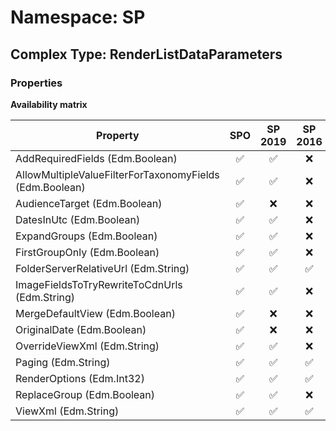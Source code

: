 # Namespace: SP

## Complex Type: RenderListDataParameters

### Properties

**Availability matrix**

Property | SPO | SP 2019 | SP 2016 | SP 2013
----------|:---:|:-------:|:-------:|:-------:
AddRequiredFields (Edm.Boolean) | ✅ | ✅ | ❌ | ❌
AllowMultipleValueFilterForTaxonomyFields (Edm.Boolean) | ✅ | ✅ | ❌ | ❌
AudienceTarget (Edm.Boolean) | ✅ | ❌ | ❌ | ❌
DatesInUtc (Edm.Boolean) | ✅ | ✅ | ❌ | ❌
ExpandGroups (Edm.Boolean) | ✅ | ✅ | ❌ | ❌
FirstGroupOnly (Edm.Boolean) | ✅ | ✅ | ❌ | ❌
FolderServerRelativeUrl (Edm.String) | ✅ | ✅ | ✅ | ❌
ImageFieldsToTryRewriteToCdnUrls (Edm.String) | ✅ | ✅ | ❌ | ❌
MergeDefaultView (Edm.Boolean) | ✅ | ❌ | ❌ | ❌
OriginalDate (Edm.Boolean) | ✅ | ❌ | ❌ | ❌
OverrideViewXml (Edm.String) | ✅ | ✅ | ❌ | ❌
Paging (Edm.String) | ✅ | ✅ | ✅ | ❌
RenderOptions (Edm.Int32) | ✅ | ✅ | ✅ | ❌
ReplaceGroup (Edm.Boolean) | ✅ | ✅ | ❌ | ❌
ViewXml (Edm.String) | ✅ | ✅ | ✅ | ❌